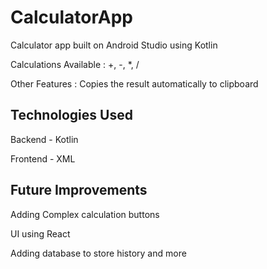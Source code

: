 # CalculatorApp
Calculator app built on Android Studio using Kotlin

Calculations Available : +, -, *, / 

Other Features : Copies the result automatically to clipboard

Technologies Used
------------------------------------------------------------------------

Backend - Kotlin

Frontend - XML


Future Improvements
------------------------------------------------------------------------

Adding Complex calculation buttons

UI using React

Adding database to store history and more
